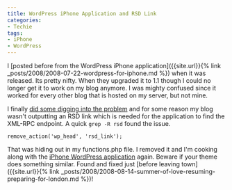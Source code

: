 ```yaml
---
title: WordPress iPhone Application and RSD Link
categories:
- Techie
tags:
- iPhone
- WordPress
---
```


I [posted before from the WordPress iPhone application]({{site.url}}{% link _posts/2008/2008-07-22-wordpress-for-iphone.md %}) when it was released. Its pretty nifty. When they upgraded it to 1.1 though I could no longer get it to work on my blog anymore. I was mighty confused since it worked for every other blog that is hosted on my server, but not mine.

I finally [did some digging into the problem](http://iphone.trac.wordpress.org/ticket/48#comment:3) and for some reason my blog wasn't outputting an RSD link which is needed for the application to find the XML-RPC endpoint. A quick `grep -R rsd` found the issue.

`remove_action('wp_head', 'rsd_link');`

That was hiding out in my functions.php file. I removed it and I'm cooking along with the [iPhone WordPress application](http://iphone.wordpress.org/) again. Beware if your theme does something similar. Found and fixed just [before leaving town]({{site.url}}{% link _posts/2008/2008-08-14-summer-of-love-resuming-preparing-for-london.md %})!
